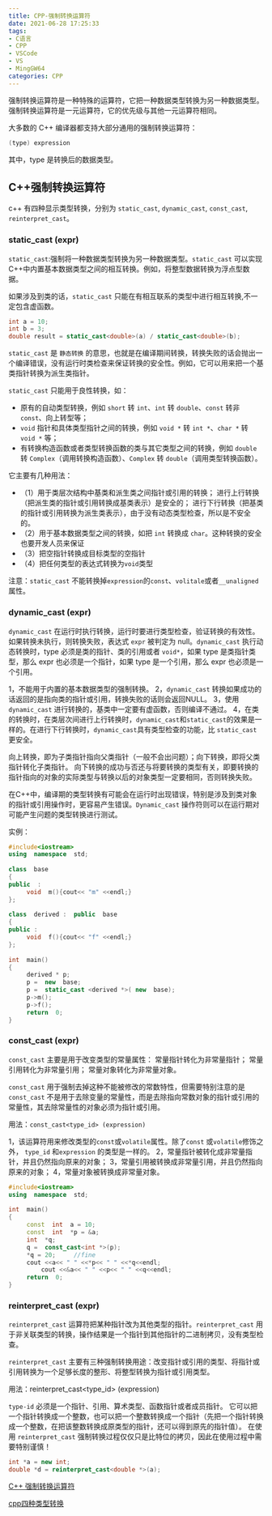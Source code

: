 ```yaml
---
title: CPP-强制转换运算符
date: 2021-06-28 17:25:33
tags:
- C语言
- CPP
- VSCode
- VS
- MingGW64
categories: CPP
---
```


强制转换运算符是一种特殊的运算符，它把一种数据类型转换为另一种数据类型。强制转换运算符是一元运算符，它的优先级与其他一元运算符相同。

大多数的 C++ 编译器都支持大部分通用的强制转换运算符：

```cpp
(type) expression 
```

其中，type 是转换后的数据类型。

## C++强制转换运算符

c++ 有四种显示类型转换，分别为 `static_cast`, `dynamic_cast`, `const_cast`, `reinterpret_cast`。

<!--more-->
### static_cast<type> (expr)

`static_cast`:强制将一种数据类型转换为另一种数据类型。`static_cast` 可以实现C++中内置基本数据类型之间的相互转换。例如，将整型数据转换为浮点型数据。

如果涉及到类的话，`static_cast` 只能在有相互联系的类型中进行相互转换,不一定包含虚函数。

```cpp
int a = 10;
int b = 3;
double result = static_cast<double>(a) / static_cast<double>(b);
```

`static_cast` 是 `静态转换` 的意思，也就是在编译期间转换，转换失败的话会抛出一个编译错误，没有运行时类检查来保证转换的安全性。例如，它可以用来把一个基类指针转换为派生类指针。

`static_cast` 只能用于良性转换，如：

* 原有的自动类型转换，例如 `short` 转 `int`、`int` 转 `double`、`const` 转非 `const`、向上转型等；
* `void` 指针和具体类型指针之间的转换，例如 `void *` 转 `int *`、`char *` 转 `void *` 等；
* 有转换构造函数或者类型转换函数的类与其它类型之间的转换，例如 `double` 转 `Complex`（调用转换构造函数）、`Complex` 转 `double`（调用类型转换函数）。

它主要有几种用法：
* （1）用于类层次结构中基类和派生类之间指针或引用的转换；
      进行上行转换（把派生类的指针或引用转换成基类表示）是安全的；
      进行下行转换（把基类的指针或引用转换为派生类表示），由于没有动态类型检查，所以是不安全的。
* （2）用于基本数据类型之间的转换，如把 `int` 转换成 `char`。这种转换的安全也要开发人员来保证
* （3）把空指针转换成目标类型的空指针
* （4）把任何类型的表达式转换为`void`类型

注意：`static_cast` 不能转换掉`expression`的`const`、`volitale`或者`__unaligned`属性。

### dynamic_cast<type> (expr)

`dynamic_cast` 在运行时执行转换，运行时要进行类型检查，验证转换的有效性。如果转换未执行，则转换失败，表达式 `expr` 被判定为 null。`dynamic_cast` 执行动态转换时，type 必须是类的指针、类的引用或者 `void*`，如果 type 是类指针类型，那么 expr 也必须是一个指针，如果 type 是一个引用，那么 expr 也必须是一个引用。

1，不能用于内置的基本数据类型的强制转换。
2，`dynamic_cast` 转换如果成功的话返回的是指向类的指针或引用，转换失败的话则会返回NULL。
3，使用 `dynamic_cast` 进行转换的，基类中一定要有虚函数，否则编译不通过。
4，在类的转换时，在类层次间进行上行转换时，`dynamic_cast`和`static_cast`的效果是一样的。在进行下行转换时，`dynamic_cast`具有类型检查的功能，比 `static_cast`更安全。

向上转换，即为子类指针指向父类指针（一般不会出问题）；向下转换，即将父类指针转化子类指针。
向下转换的成功与否还与将要转换的类型有关，即要转换的指针指向的对象的实际类型与转换以后的对象类型一定要相同，否则转换失败。

在C++中，编译期的类型转换有可能会在运行时出现错误，特别是涉及到类对象的指针或引用操作时，更容易产生错误。`Dynamic_cast` 操作符则可以在运行期对可能产生问题的类型转换进行测试。

实例：

```cpp
#include<iostream>
using  namespace  std;
 
class  base
{
public  :
     void  m(){cout<< "m" <<endl;}
};
 
class  derived :  public  base
{
public :
     void  f(){cout<< "f" <<endl;}
};
 
int  main()
{
     derived * p;
     p =  new  base;
     p =  static_cast <derived *>( new  base);
     p->m();
     p->f();
     return  0;
}
```

### const_cast<type> (expr)

`const_cast` 主要是用于改变类型的常量属性：
常量指针转化为非常量指针；
常量引用转化为非常量引用；
常量对象转化为非常量对象。

`const_cast` 用于强制去掉这种不能被修改的常数特性，但需要特别注意的是 `const_cast` 不是用于去除变量的常量性，而是去除指向常数对象的指针或引用的常量性，其去除常量性的对象必须为指针或引用。

用法：`const_cast<type_id> (expression)`

1，该运算符用来修改类型的`const`或`volatile`属性。除了`const` 或`volatile`修饰之外， `type_id` 和`expression` 的类型是一样的。
2，常量指针被转化成非常量指针，并且仍然指向原来的对象；
3，常量引用被转换成非常量引用，并且仍然指向原来的对象；
4，常量对象被转换成非常量对象。

```cpp
#include<iostream>
using  namespace  std;
 
int  main()
{
     const  int  a = 10;
     const  int  *p = &a;
     int  *q;
     q =  const_cast<int *>(p);
     *q = 20;     //fine
     cout <<a<< " " <<*p<< " " <<*q<<endl;
         cout <<&a<< " " <<p<< " " <<q<<endl;
     return  0;
}
```

### reinterpret_cast<type> (expr)

`reinterpret_cast` 运算符把某种指针改为其他类型的指针。`reinterpret_cast` 用于非关联类型的转换，操作结果是一个指针到其他指针的二进制拷贝，没有类型检查。

`reinterpret_cast` 主要有三种强制转换用途：改变指针或引用的类型、将指针或引用转换为一个足够长度的整形、将整型转换为指针或引用类型。

用法：reinterpret_cast<type_id> (expression)
    
`type-id` 必须是一个指针、引用、算术类型、函数指针或者成员指针。
它可以把一个指针转换成一个整数，也可以把一个整数转换成一个指针（先把一个指针转换成一个整数，在把该整数转换成原类型的指针，还可以得到原先的指针值）。
在使用 `reinterpret_cast` 强制转换过程仅仅只是比特位的拷贝，因此在使用过程中需要特别谨慎！

```cpp
int *a = new int;
double *d = reinterpret_cast<double *>(a);
```

[C++ 强制转换运算符](https://www.runoob.com/cplusplus/cpp-casting-operators.html)

[cpp四种类型转换](https://blog.csdn.net/gettogetto/article/details/76773150)